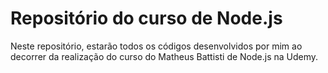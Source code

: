 # Repositório do curso de Node.js

Neste repositório, estarão todos os códigos desenvolvidos por mim ao decorrer da realização do curso do Matheus Battisti de Node.js na Udemy.